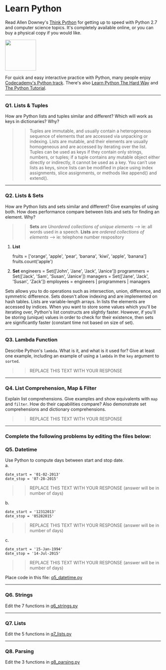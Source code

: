 # Learn Python

Read Allen Downey's [Think Python](http://www.greenteapress.com/thinkpython/) for getting up to speed with Python 2.7 and computer science topics. It's completely available online, or you can buy a physical copy if you would like.

<a href="http://www.greenteapress.com/thinkpython/"><img src="img/think_python.png" style="width: 100px;" target="_blank"></a>

For quick and easy interactive practice with Python, many people enjoy [Codecademy's Python track](http://www.codecademy.com/en/tracks/python). There's also [Learn Python The Hard Way](http://learnpythonthehardway.org/book/) and [The Python Tutorial](https://docs.python.org/2/tutorial/).

---

### Q1. Lists &amp; Tuples

How are Python lists and tuples similar and different? Which will work as keys in dictionaries? Why?

>> Tuples are immutable, and usually contain a heterogeneous sequence of elements that are accessed via unpacking or indexing. Lists are mutable, and their elements are usually homogeneous and are accessed by iterating over the list.  Tuples can be used as keys if they contain only strings, numbers, or tuples; if a tuple contains any mutable object either directly or indirectly, it cannot be used as a key. You can’t use lists as keys, since lists can be modified in place using index assignments, slice assignments, or methods like append() and extend().

---

### Q2. Lists &amp; Sets

How are Python lists and sets similar and different? Give examples of using both. How does performance compare between lists and sets for finding an element. Why?

>> **Sets** are *Unordered collections of unique elements* --> ie: all words used in a speech.  **Lists** are *ordered collections of elements* --> ie: telephone number respository

1) **List**

   fruits = ['orange', 'apple', 'pear', 'banana', 'kiwi', 'apple', 'banana']
   fruits.count('apple')

2) **Set**
   engineers = Set(['John', 'Jane', 'Jack', 'Janice'])
   programmers = Set(['Jack', 'Sam', 'Susan', 'Janice'])
   managers = Set(['Jane', 'Jack', 'Susan', 'Zack'])
   employees = engineers | programmers | managers  


Sets allows you to do operations such as intersection, union, difference, and symmetric difference.  Sets doesn't allow indexing and are implemented on hash tables.  Lists are variable-length arrays. In lists the elements are accessed by indices.  When you want to store some values which you'll be iterating over, Python's list constructs are slightly faster. However, if you'll be storing (unique) values in order to check for their existence, then sets are significantly faster (constant time not based on size of set).

---

### Q3. Lambda Function

Describe Python's `lambda`. What is it, and what is it used for? Give at least one example, including an example of using a `lambda` in the `key` argument to `sorted`.

>> REPLACE THIS TEXT WITH YOUR RESPONSE

---

### Q4. List Comprehension, Map &amp; Filter

Explain list comprehensions. Give examples and show equivalents with `map` and `filter`. How do their capabilities compare? Also demonstrate set comprehensions and dictionary comprehensions.

>> REPLACE THIS TEXT WITH YOUR RESPONSE

---

### Complete the following problems by editing the files below:

### Q5. Datetime
Use Python to compute days between start and stop date.   
a.  

```
date_start = '01-02-2013'    
date_stop = '07-28-2015'
```

>> REPLACE THIS TEXT WITH YOUR RESPONSE (answer will be in number of days)

b.  
```
date_start = '12312013'  
date_stop = '05282015'  
```

>> REPLACE THIS TEXT WITH YOUR RESPONSE (answer will be in number of days)

c.  
```
date_start = '15-Jan-1994'      
date_stop = '14-Jul-2015'  
```

>> REPLACE THIS TEXT WITH YOUR RESPONSE  (answer will be in number of days)

Place code in this file: [q5_datetime.py](python/q5_datetime.py)

---

### Q6. Strings
Edit the 7 functions in [q6_strings.py](python/q6_strings.py)

---

### Q7. Lists
Edit the 5 functions in [q7_lists.py](python/q7_lists.py)

---

### Q8. Parsing
Edit the 3 functions in [q8_parsing.py](python/q8_parsing.py)





